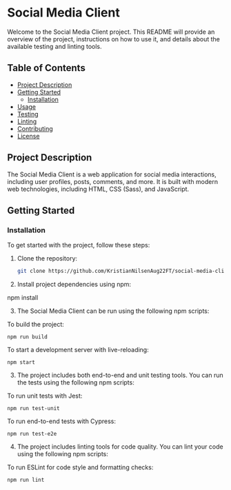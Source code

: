 # Social Media Client

Welcome to the Social Media Client project. This README will provide an overview of the project, instructions on how to use it, and details about the available testing and linting tools.

## Table of Contents

- [Project Description](#project-description)
- [Getting Started](#getting-started)
  - [Installation](#installation)
- [Usage](#usage)
- [Testing](#testing)
- [Linting](#linting)
- [Contributing](#contributing)
- [License](#license)

## Project Description

The Social Media Client is a web application for social media interactions, including user profiles, posts, comments, and more. It is built with modern web technologies, including HTML, CSS (Sass), and JavaScript.

## Getting Started

### Installation

To get started with the project, follow these steps:

1. Clone the repository:

   ```bash
   git clone https://github.com/KristianNilsenAug22FT/social-media-client

2. Install project dependencies using npm:

npm install

3. The Social Media Client can be run using the following npm scripts:

To build the project:

    npm run build

To start a development server with live-reloading:

    npm start

3. The project includes both end-to-end and unit testing tools. You can run the tests using the following npm scripts:

To run unit tests with Jest:

    npm run test-unit

To run end-to-end tests with Cypress:

    npm run test-e2e

4. The project includes linting tools for code quality. You can lint your code using the following npm scripts:

To run ESLint for code style and formatting checks:

    npm run lint

